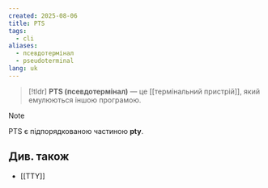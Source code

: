 ```yaml
---
created: 2025-08-06
title: PTS
tags:
  - cli
aliases:
  - псевдотермінал
  - pseudoterminal
lang: uk
---
```


> [!tldr]
> **PTS (псевдотермінал)** — це [[термінальний пристрій]], який емулюються іншою програмою.

> [!note] 
> PTS є підпорядкованою частиною **pty**.

## Див. також

- [[TTY]]